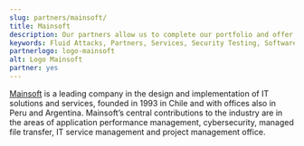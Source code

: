 ```yaml
---
slug: partners/mainsoft/
title: Mainsoft
description: Our partners allow us to complete our portfolio and offer better security testing services. Get to know them and become one of them.
keywords: Fluid Attacks, Partners, Services, Security Testing, Software Development, Pentesting, Ethical Hacking
partnerlogo: logo-mainsoft
alt: Logo Mainsoft
partner: yes
---
```


[Mainsoft](https://www.mainsoft.cl/) is a leading company in the design
and implementation of IT solutions and services, founded in 1993 in
Chile and with offices also in Peru and Argentina. Mainsoft’s central
contributions to the industry are in the areas of application
performance management, cybersecurity, managed file transfer, IT service
management and project management office.
